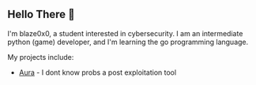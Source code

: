 ## Hello There 👋
I'm blaze0x0, a student interested in cybersecurity.
I am an intermediate python (game) developer, and I'm learning the go programming language.

My projects include:
- [Aura](https://github.com/blaze0x0/aura) - I dont know probs a post exploitation tool
